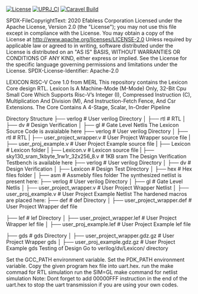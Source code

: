 [![License](https://img.shields.io/badge/License-Apache%202.0-blue.svg)](https://opensource.org/licenses/Apache-2.0) [![UPRJ_CI](https://github.com/efabless/caravel_project_example/actions/workflows/user_project_ci.yml/badge.svg)](https://github.com/efabless/caravel_project_example/actions/workflows/user_project_ci.yml) [![Caravel Build](https://github.com/efabless/caravel_project_example/actions/workflows/caravel_build.yml/badge.svg)](https://github.com/efabless/caravel_project_example/actions/workflows/caravel_build.yml)

SPDX-FileCopyrightText: 2020 Efabless Corporation Licensed under the Apache License, Version 2.0 (the "License"); you may not use this file except in compliance with the License. You may obtain a copy of the License at http://www.apache.org/licenses/LICENSE-2.0 Unless required by applicable law or agreed to in writing, software distributed under the License is distributed on an "AS IS" BASIS, WITHOUT WARRANTIES OR CONDITIONS OF ANY KIND, either express or implied. See the License for the specific language governing permissions and limitations under the License. SPDX-License-Identifier: Apache-2.0

LEXICON RISC-V Core 1.0 from MERL
This repository contains the Lexicon Core design RTL. Lexicon Is A Machine-Mode (M-Mode) Only, 32-Bit Cpu Small Core Which Supports Risc-V’s Integer (I), Compressed Instruction (C), Multiplication And Division (M), And Instruction-Fetch Fence, And Csr Extensions. The Core Contains A 4-Stage, Scalar, In-Order Pipeline

Directory Structure
├── verlog                          #   User verilog Directory
│   ├── rtl                         #   RTL
│   ├── dv                          #   Design Verification
│   ├── gl                          #   Gate Level Netlis
The Lexicon Source Code is avaialable here
├── verlog                               #   User verilog Directory
│   ├── rtl                              #   RTL
|       ├── user_project_wrapper.v       #   User Project Wrapper source file
|       ├── user_proj_example.v          #   User Project Example source file
|       ├── Lexicon                    #   Lexicon folder
|           ├── Lexicon.v                                     #   Lexicon source file
|           ├── sky130_sram_1kbyte_1rw1r_32x256_8.v             #   1KB sram
The Design Verification Testbench is available here
├── verlog                               #   User verilog Directory
│   ├── dv                               #   Design Verification
│       ├── Lexicon                    #   Design Test Directory
│       ├── hex                          #   Hex files folder
│       ├── asm                          #   Assmebly files folder
The synthesized netlist is present here:
├── verlog                               #   User verilog Directory
│   ├── gl                               #   Gate Level Netlis
│       ├── user_project_wrapper.v       #   User Project Wrapper Netlist
│       ├── user_proj_example.v          #   User Project Example Netlist
The hardened macros are placed here:
├── def                                 #    def Directory
│   ├── user_project_wrapper.def        #    User Project Wrapper def file

├── lef                                 #    lef Directory
│   ├── user_project_wrapper.lef        #    User Project Wrapper lef file
│   ├── user_proj_example.lef           #    User Project Example lef file

├── gds                                 #    gds Directory
│   ├── user_project_wrapper.gdz.gz     #    User Project Wrapper gds
│   ├── user_proj_example.gdz.gz        #    User Project Example gds
Testing of Design
Go to verilog/dv/Lexicon/ directory

Set the GCC_PATH environment variable.
Set the PDK_PATH environment variable.
Copy the given program hex file into uart.hex.
run the make commad for RTL simulation
run the SIM=GL make command for netlist simulation
Note: Dont forget to add 00000FFF instruction in the end of the uart.hex to stop the uart transmission if you are using your own codes.
